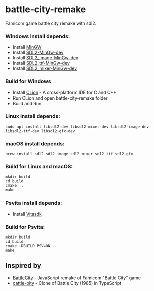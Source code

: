 # battle-city-remake
Famicom game battle city remake with sdl2.

### Windows install depends:
- Install [MinGW](https://www.mingw-w64.org/downloads/)
- Install [SDL2-MinGw-dev](http://www.libsdl.org/download-2.0.php)
- Install [SDL2_image-MinGw-dev](http://www.libsdl.org/projects/SDL_image/)
- Install [SDL2_ttf-MinGw-dev](http://www.libsdl.org/projects/SDL_ttf/)
- Install [SDL2_mixer-MinGw-dev](http://www.libsdl.org/projects/SDL_mixer/)

### Build for Windows
- Install [CLion](https://www.jetbrains.com/clion/) - A cross-platform IDE for C and C++
- Run CLion and open battle-city-remake folder
- Build and Run


### Linux install depends:
```
sudo apt install libsdl2-dev libsdl2-mixer-dev libsdl2-image-dev libsdl2-ttf-dev libsdl2-gfx-dev
```


### macOS install depends:
```
brew install sdl2 sdl2_image sdl2_mixer sdl2_ttf sdl2_gfx
```


### Build for Linux and macOS:
```
mkdir build
cd build
cmake ..
make
```

### Psvita install depends:
- Install [Vitasdk](https://vitasdk.org)

### Build for Psvita:
```
mkdir build
cd build
cmake -DBUILD_PSV=ON ..
make
```

## Inspired by

- [BattleCity](https://github.com/newagebegins/BattleCity) - JavaScript remake of Famicom "Battle City" game
- [cattle-bity](https://github.com/dogballs/cattle-bity) - Clone of Battle City (1985) in TypeScript